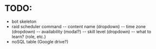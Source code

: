 # TODO:
- bot skeleton
- raid scheduler command
-- content name (dropdown)
-- time zone (dropdown)
-- availability (modal?)
-- skill level (dropdown)
-- what to learn? (role, etc.)
- noSQL table (Google drive?)